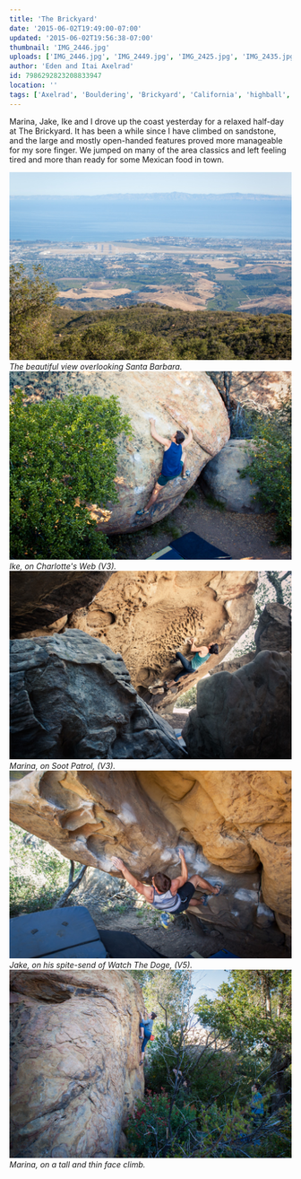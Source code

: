 ```yaml
---
title: 'The Brickyard'
date: '2015-06-02T19:49:00-07:00'
updated: '2015-06-02T19:56:38-07:00'
thumbnail: 'IMG_2446.jpg'
uploads: ['IMG_2446.jpg', 'IMG_2449.jpg', 'IMG_2425.jpg', 'IMG_2435.jpg', 'IMG_2467.jpg']
author: 'Eden and Itai Axelrad'
id: 7986292823208833947
location: ''
tags: ['Axelrad', 'Bouldering', 'Brickyard', 'California', 'highball', 'Itai', 'sandstone', 'Santa Barbara']
---
```


Marina, Jake, Ike and I drove up the coast yesterday for a relaxed half-day at The Brickyard. It has been a while since I have climbed on sandstone, and the large and mostly open-handed features proved more manageable for my sore finger. We jumped on many of the area classics and left feeling tired and more than ready for some Mexican food in town. 

![image alt](uploads/IMG_2446.jpg)*The beautiful view overlooking Santa Barbara.*![image alt](uploads/IMG_2449.jpg)*Ike, on Charlotte's Web (V3).*![image alt](uploads/IMG_2425.jpg)*Marina, on Soot Patrol, (V3).*![image alt](uploads/IMG_2435.jpg)*Jake, on his spite-send of Watch The Doge, (V5).*![image alt](uploads/IMG_2467.jpg)*Marina, on a tall and thin face climb.*

